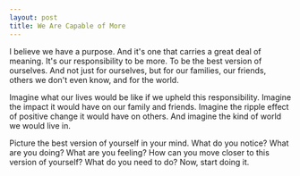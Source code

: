 ```yaml
---
layout: post
title: We Are Capable of More
---
```


I believe we have a purpose. And it's one that carries a great deal of meaning. It's our responsibility to be more. To be the best version of ourselves. And not just for ourselves, but for our families, our friends, others we don't even know, and for the world.

Imagine what our lives would be like if we upheld this responsibility. Imagine the impact it would have on our family and friends. Imagine the ripple effect of positive change it would have on others. And imagine the kind of world we would live in.

Picture the best version of yourself in your mind. What do you notice? What are you doing? What are you feeling? How can you move closer to this version of yourself? What do you need to do? Now, start doing it.